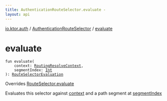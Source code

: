 ```yaml
---
title: AuthenticationRouteSelector.evaluate - 
layout: api
---
```


<div class='api-docs-breadcrumbs'><a href="../index.html">io.ktor.auth</a> / <a href="index.html">AuthenticationRouteSelector</a> / <a href="./evaluate.html">evaluate</a></div>

# evaluate

<div class="signature"><code><span class="keyword">fun </span><span class="identifier">evaluate</span><span class="symbol">(</span><br/>&nbsp;&nbsp;&nbsp;&nbsp;<span class="parameterName" id="io.ktor.auth.AuthenticationRouteSelector$evaluate(io.ktor.routing.RoutingResolveContext, kotlin.Int)/context">context</span><span class="symbol">:</span>&nbsp;<a href="../../io.ktor.routing/-routing-resolve-context/index.html"><span class="identifier">RoutingResolveContext</span></a><span class="symbol">, </span><br/>&nbsp;&nbsp;&nbsp;&nbsp;<span class="parameterName" id="io.ktor.auth.AuthenticationRouteSelector$evaluate(io.ktor.routing.RoutingResolveContext, kotlin.Int)/segmentIndex">segmentIndex</span><span class="symbol">:</span>&nbsp;<a href="https://kotlinlang.org/api/latest/jvm/stdlib/kotlin/-int/index.html"><span class="identifier">Int</span></a><br/><span class="symbol">)</span><span class="symbol">: </span><a href="../../io.ktor.routing/-route-selector-evaluation/index.html"><span class="identifier">RouteSelectorEvaluation</span></a></code></div>

Overrides <a href="../../io.ktor.routing/-route-selector/evaluate.html">RouteSelector.evaluate</a>

Evaluates this selector against <a href="evaluate.html#io.ktor.auth.AuthenticationRouteSelector$evaluate(io.ktor.routing.RoutingResolveContext, kotlin.Int)/context">context</a> and a path segment at <a href="evaluate.html#io.ktor.auth.AuthenticationRouteSelector$evaluate(io.ktor.routing.RoutingResolveContext, kotlin.Int)/segmentIndex">segmentIndex</a>


